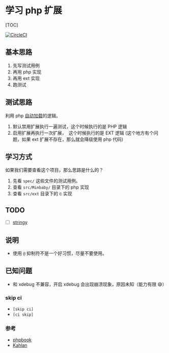 # 学习 php 扩展

[TOC]

[![CircleCI](https://circleci.com/gh/minbaby/php-ext-startup/tree/master.svg?style=svg)](https://circleci.com/gh/minbaby/php-ext-startup/tree/master)

## 基本思路

1. 先写测试用例
2. 再用 php 实现
3. 再用 ext 实现
4. 跑测试

## 测试思路

利用 php [自动加载](http://www.php.net/manual/zh/language.oop5.autoload.php)的逻辑。

1. 默认禁用扩展执行一遍测试，这个时候执行的是 PHP 逻辑
2. 启用扩展再执行一次扩展，　这个时候执行的是 EXT 逻辑 (这个地方有个问题，如果 ext 扩展不存在，那么就会降级使用 php 代码)

## 学习方式

如果我们需要查看这个项目，那么思路是什么的？

1. 先看 `spec/` 这些文件的测试用例。
2. 查看 `src/Minbaby/` 目录下的 php 实现
3. 查看 `src/ext` 目录下的 c 实现

## TODO

- [ ] [stringy](https://github.com/danielstjules/Stringy)

## 说明

- 使用 `@` 抑制符不是一个好习惯，尽量不要使用。

## 已知问题

- 和 xdebug 不兼容，开启 xdebug 会出现崩溃现象，原因未知（能力有限 😅）

### skip ci

- `[skip ci]`
- `[ci skip]`

### 参考

- [phpbook](https://github.com/walu/phpbook)
- [Kahlan](https://kahlan.github.io/docs/index.html)
